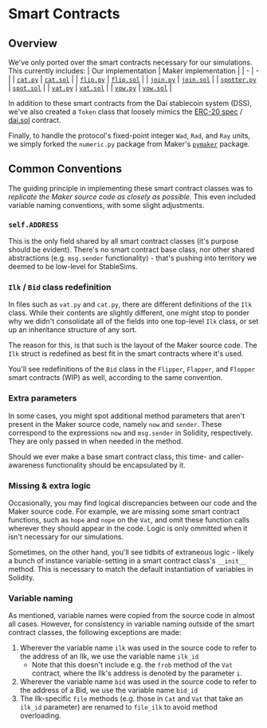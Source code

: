 # Smart Contracts

## Overview

We've only ported over the smart contracts necessary for our simulations. This currently includes:
| Our implementation | Maker implementation |
| - | - |
| [`cat.py`](../pydss/cat.py) | [`cat.sol`](https://github.com/makerdao/dss/blob/master/src/cat.sol) |
| [`flip.py`](../pydss/flip.py) | [`flip.sol`](https://github.com/makerdao/dss/blob/master/src/flip.sol) |
| [`join.py`](../pydss/join.py) | [`join.sol`](https://github.com/makerdao/dss/blob/master/src/join.sol) |
| [`spotter.py`](../pydss/spotter.py) | [`spot.sol`](https://github.com/makerdao/dss/blob/master/src/spot.sol) |
| [`vat.py`](../pydss/vat.py) | [`vat.sol`](https://github.com/makerdao/dss/blob/master/src/vat.sol) |
| [`vow.py`](../pydss/vow.py) | [`vow.sol`](https://github.com/makerdao/dss/blob/master/src/vow.sol) |

In addition to these smart contracts from the Dai stablecoin system (DSS), we've also created a `Token` class that loosely mimics the [ERC-20 spec](https://eips.ethereum.org/EIPS/eip-20) / [dai.sol](https://github.com/makerdao/dss/blob/master/src/dai.sol) contract.

Finally, to handle the protocol's fixed-point integer `Wad`, `Rad`, and `Ray` units, we simply forked the `numeric.py` package from Maker's [`pymaker`](https://github.com/makerdao/pymaker) package.

## Common Conventions

The guiding principle in implementing these smart contract classes was to *replicate the Maker source code as closely as possible.* This even included variable naming conventions, with some slight adjustments.

### `self.ADDRESS`

This is the only field shared by all smart contract classes (it's purpose should be evident).
There's no smart contract base class, nor other shared abstractions (e.g. `msg.sender` functionality) - that's pushing into territory we deemed to be low-level for StableSims.

### `Ilk` / `Bid` class redefinition

In files such as `vat.py` and `cat.py`, there are different definitions of the `Ilk` class. While their contents are slightly different, one might stop to ponder why we didn't consolidate all of the fields into one top-level `Ilk` class, or set up an inheritance structure of any sort.

The reason for this, is that such is the layout of the Maker source code. The `Ilk` struct is redefined as best fit in the smart contracts where it's used.

You'll see redefinitions of the `Bid` class in the `Flipper`, `Flapper`, and `Flopper` smart contracts (WIP) as well, according to the same convention.

### Extra parameters

In some cases, you might spot additional method parameters that aren't present in the Maker source code, namely `now` and `sender`. These correspond to the expressions `now` and `msg.sender` in Solidity, respectively. They are only passed in when needed in the method.

Should we ever make a base smart contract class, this time- and caller-awareness functionality should be encapsulated by it.

### Missing & extra logic

Occasionally, you may find logical discrepancies between our code and the Maker source code. For example, we are missing some smart contract functions, such as `hope` and `nope` on the `Vat`, and omit these function calls wherever they should appear in the code. Logic is only ommitted when it isn't necessary for our simulations.

Sometimes, on the other hand, you'll see tidbits of extraneous logic - likely a bunch of instance variable-setting in a smart contract class's `__init__` method. This is necessary to match the default instantiation of variables in Solidity.

### Variable naming

As mentioned, variable names were copied from the source code in almost all cases. However, for consistency in variable naming outside of the smart contract classes, the following exceptions are made:
1. Wherever the variable name `ilk` was used in the source code to refer to the address of an Ilk, we use the variable name `ilk_id`
   - Note that this doesn't include e.g. the `frob` method of the `Vat` contract, where the Ilk's address is denoted by the parameter `i`.
2. Wherever the variable name `bid` was used in the source code to refer to the address of a Bid, we use the variable name `bid_id`
3. The Ilk-specific `file` methods (e.g. those in `Cat` and `Vat` that take an `ilk_id` parameter) are renamed to `file_ilk` to avoid method overloading.
